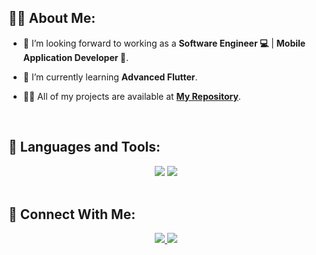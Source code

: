 ## 🙋‍♂️ About Me:

- 🔭 I’m looking forward to working as a **Software Engineer 💻** | **Mobile Application Developer 📱**.

- 🌱 I’m currently learning **Advanced Flutter**.

- 👨‍💻 All of my projects are available at **[My Repository]([(https://github.com/AhmedEzz999?tab=repositories)])**.

<br>

## 🚀 Languages and Tools:
<div align="center">
    <img src="https://skillicons.dev/icons?i=flutter,dart,firebase,supabase,github" />
    <img src="https://skillicons.dev/icons?i=androidstudio,vscode,figma,postman" /><br>
</div>

<br>


## 🤝 Connect With Me:

<div align="center">
    <a href="https://www.linkedin.com/in/ahmed-ezz-0395b6344/" target="_blank">
        <img src="https://img.shields.io/badge/LinkedIn-0077B5?style=for-the-badge&logo=linkedin&logoColor=white" target="_blank" />
    </a>
  <a href="mailto:ahmedezz9877@gmail.com">
    <img src="https://img.shields.io/badge/Gmail-333333?style=for-the-badge&logo=gmail&logoColor=red" />
  </a>
</div>

<br>
